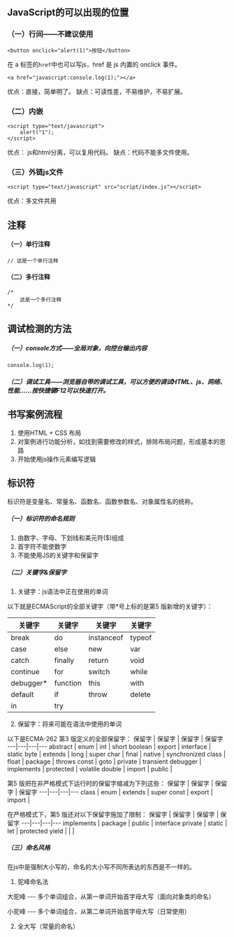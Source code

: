 ## JavaScript的可以出现的位置
### （一）行间——不建议使用
```
<button onclick="alert(1)">按钮</button>
```
在 a 标签的``href``中也可以写js，href 是 js 内置的 onclick 事件。
```
<a href="javascript:console.log(1);"></a>
```
优点：直接，简单明了。
缺点：可读性差，不易维护，不易扩展。
### （二）内嵌
```
<script type="text/javascript">
	alert("1");	
</script>
```
优点： js和html分离，可以复用代码。
缺点：代码不能多文件使用。
### （三）外链js文件

```
<script type="text/javascript" src="script/index.js"></script>
```
优点：多文件共用

## 注释
#### （一）单行注释

```
// 这是一个单行注释
```
#### （二）多行注释

```
/* 
	这是一个多行注释
*/
```

## 调试检测的方法
##### （一）console方式——全局对象，向控台输出内容
```
console.log(1);
```

##### （二）调试工具——浏览器自带的调试工具，可以方便的调试HTML、js、网络、性能……按快捷键F12可以快速打开。

## 书写案例流程
1. 使用HTML + CSS 布局
2. 对案例进行功能分析，如找到需要修改的样式，排除布局问题，形成基本的思路
3. 开始使用js操作元素编写逻辑

## 标识符
标识符是变量名、常量名、函数名、函数参数名、对象属性名的统称。
##### （一）标识符的命名规则
1. 由数字、字母、下划线和美元符($)组成
2. 首字符不能使数字
3. 不能使用JS的关键字和保留字
##### （二）关键字&保留字
1. 关键字：js语法中正在使用的单词

以下就是ECMAScript的全部关键字（带*号上标的是第5 版新增的关键字）：

关键字 | 关键字 | 关键字 | 关键字
---|---|---|---
break | do | instanceof	 | typeof
case | else | new |	var
catch |	finally | return | void
continue |	for | switch |	while
debugger* | function | this | with
default | if | throw | delete
in | try | |

2. 保留字：将来可能在语法中使用的单词

以下是ECMA-262 第3 版定义的全部保留字：
保留字 | 保留字 | 保留字 | 保留字
---|---|---|---
abstract | enum | int | short
boolean | export | interface | static
byte | extends | long | super
char | final | native | synchronized
class | float | package | throws
const | goto | private | transient
debugger | implements | protected | volatile
double | import | public |

第5 版把在非严格模式下运行时的保留字缩减为下列这些：
保留字 | 保留字 | 保留字 | 保留字
---|---|---|---
class | enum | extends | super
const | export | import	| 

在严格模式下，第5 版还对以下保留字施加了限制：
保留字 | 保留字 | 保留字 | 保留字
---|---|---|---
implements | package | public | interface
private | static | let | protected
yield | | |


##### （三）命名风格
在js中是强制大小写的，命名的大小写不同所表达的东西是不一样的。
1. 驼峰命名法

大驼峰 --- 多个单词组合，从第一单词开始首字母大写（面向对象类的命名）

小驼峰 --- 多个单词组合，从第二单词开始首字母大写（日常使用）

2. 全大写（常量的命名）